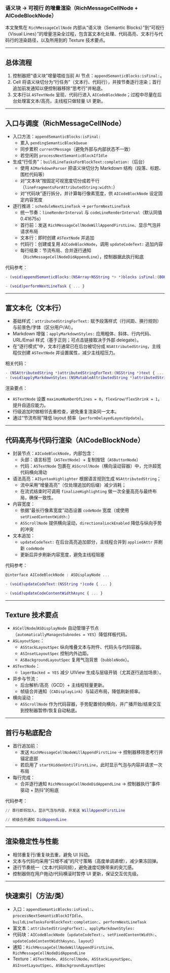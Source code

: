 ### 语义块 → 可视行 的增量渲染（RichMessageCellNode + AICodeBlockNode）

本文聚焦在 `RichMessageCellNode` 内部从“语义块（Semantic Blocks）”到“可视行（Visual Lines）”的增量渲染全过程，包含富文本化处理、代码高亮、文本行与代码行的渲染路径，以及所用到的 Texture 技术要点。

---

## 总体流程
1) 控制器把“语义块”增量喂给当前 AI 节点：`appendSemanticBlocks:isFinal:`。
2) Cell 将语义块切分为“行任务”（文本行、代码行），并按节奏逐行渲染；首行追加前发通知以便控制器移除“思考行”并粘底。
3) 文本行以 `ASTextNode` 呈现、代码行进入 `AICodeBlockNode`；过程中尽量在后台处理富文本/高亮，主线程只做轻量 UI 更新。

---

## 入口与调度（RichMessageCellNode）
- 入口方法：`appendSemanticBlocks:isFinal:`
  - 累入 `pendingSemanticBlockQueue`
  - 同步累积 `currentMessage`（避免外部与内部状态不一致）
  - 若空闲则 `processNextSemanticBlockIfIdle`
- 生成“行任务”：`buildLineTasksForBlockText:completion:`（后台）
  - 使用 `AIMarkdownParser` 把语义块切分为 Markdown 结构（段落、标题、围栏代码等）
  - 对“文本块”按固定可视宽度切分成若干行（`lineFragmentsForAttributedString:width:`）
  - 对“代码块”逐行拆分，并计算每行像素宽度，供 `AICodeBlockNode` 设定固定内容宽度
- 逐行推进：`scheduleNextLineTask` → `performNextLineTask`
  - 统一节奏：`lineRenderInterval` 与 `codeLineRenderInterval`（默认同值 0.41675s）
  - 首行前：发送 `RichMessageCellNodeWillAppendFirstLine`、显示气泡并请求布局
  - 文本行：即时创建 `ASTextNode` 并追加
  - 代码行：创建或复用 `AICodeBlockNode`，调用 `updateCodeText:` 追加内容
  - 每行结束：节流布局、合并逐行通知（`RichMessageCellNodeDidAppendLine`），控制器据此执行粘底

代码参考：
```1127:1154:ChatGPT-OC-Clone/View/RichMessageCellNode.m
- (void)appendSemanticBlocks:(NSArray<NSString *> *)blocks isFinal:(BOOL)isFinal { ... }
```
```1356:1471:ChatGPT-OC-Clone/View/RichMessageCellNode.m
- (void)performNextLineTask { ... }
```

---

## 富文本化（文本行）
- 基础样式：`attributedStringForText:` 赋予段落样式（行间距、换行规则）与前景色/字体（区分用户/AI）。
- Markdown 增强：`applyMarkdownStyles:` 应用粗体、斜体、行内代码、URL/Email 样式（基于正则；可点击链接取决于外部 delegate）。
- 在“逐行模式”中，文本行通常已在后台被切分成 `NSAttributedString`，主线程仅创建 `ASTextNode` 并设置属性，减少主线程压力。

相关代码：
```582:708:ChatGPT-OC-Clone/View/RichMessageCellNode.m
- (NSAttributedString *)attributedStringForText:(NSString *)text { ... }
- (void)applyMarkdownStyles:(NSMutableAttributedString *)attributedString { ... }
```

渲染要点：
- `ASTextNode` 设置 `maximumNumberOfLines = 0`，`flexGrow/flexShrink = 1`，提升自适应能力。
- 行级追加时做相邻去重检查，避免重复渲染同一文本。
- 通过“节流布局”降低 layout 频率（`performDelayedLayoutUpdate`）。

---

## 代码高亮与代码行渲染（AICodeBlockNode）
- 封装节点：`AICodeBlockNode`，内部包含：
  - 头部：语言标签（`ASTextNode`）+ 复制按钮（`ASButtonNode`）
  - 代码：`ASTextNode` 包裹在 `ASScrollNode`（横向滚动容器）中，允许超宽代码横向滑动
- 语法高亮：`AISyntaxHighlighter` 根据语言规则生成 `NSAttributedString`；
  - 流中采用“增量高亮”（仅处理追加的后缀）减少消耗；
  - 在流式结束时可调用 `finalizeHighlighting` 做一次全量高亮与最终布局，确保一致性。
- 内容宽度：
  - 依据“最长行像素宽度”动态设置 `codeNode` 宽度（或使用 `setFixedContentWidth:`）
  - `ASScrollNode` 提供横向滚动，`directionalLockEnabled` 降低与纵向手势的冲突
- 文本追加：
  - `updateCodeText:` 在后台高亮追加部分，主线程合并到 `appliedAttr` 并刷新 `codeNode`
  - 更新后异步刷新内容宽度，避免主线程阻塞

代码参考：
```12:29:ChatGPT-OC-Clone/View/AICodeBlockNode.h
@interface AICodeBlockNode : ASDisplayNode ...
```
```135:213:ChatGPT-OC-Clone/View/AICodeBlockNode.m
- (void)updateCodeText:(NSString *)code { ... }
```
```271:320:ChatGPT-OC-Clone/View/AICodeBlockNode.m
- (void)updateCodeContentWidthAsync { ... }
```

---

## Texture 技术要点
- `ASCellNode`/`ASDisplayNode` 自动管理子节点（`automaticallyManagesSubnodes = YES`）降低样板代码。
- `ASLayoutSpec`：
  - `ASStackLayoutSpec` 纵向堆叠文本与附件、代码头与代码容器。
  - `ASInsetLayoutSpec` 控制内外边距。
  - `ASBackgroundLayoutSpec` 复用气泡背景（`bubbleNode`）。
- `ASTextNode`：
  - `layerBacked = YES` 减少 UIView 生成与层级开销（尤其逐行追加场景）。
- 异步与节流：
  - 后台解析/高亮（GCD）+ 主线程轻量更新。
  - 帧级合并通知（`CADisplayLink`）与延迟布局，降低刷新频率。
- 横向滚动：
  - `ASScrollNode` 作为代码容器，手势配置倾向横向，并广播开始/结束交互到控制器暂停/恢复自动粘底。

---

## 首行与粘底配合
- 首行追加前：
  - 发送 `RichMessageCellNodeWillAppendFirstLine` → 控制器移除思考行并锚定底部
  - 若启用了 `startHiddenUntilFirstLine`，此时显示气泡与内容并请求一次布局
- 每行完成：
  - 合并逐行通知 `RichMessageCellNodeDidAppendLine` → 控制器执行“事件驱动 + 防抖”的粘底

代码参考：
```1362:1370:ChatGPT-OC-Clone/View/RichMessageCellNode.m
// 首行即将加入，显示气泡与内容，并发送 WillAppendFirstLine
```
```1488:1495:ChatGPT-OC-Clone/View/RichMessageCellNode.m
// 帧级合并通知 DidAppendLine
```

---

## 渲染稳定性与性能
- 相邻重复行/重复块去重，避免 UI 抖动。
- 文本与代码均采用“只增不减”的尺寸策略（高度单调递增），减少果冻回弹。
- 逐行节奏统一（文本/代码同频），避免速度切换带来的突兀感。
- 控制器侧在用户拖动/代码横滚时暂停 UI 更新，保证交互优先级。

---

## 快速索引（方法/类）
- 入口：`appendSemanticBlocks:isFinal:`、`processNextSemanticBlockIfIdle`、`buildLineTasksForBlockText:completion:`、`performNextLineTask`
- 富文本：`attributedStringForText:`、`applyMarkdownStyles:`
- 代码块：`AICodeBlockNode`（`updateCodeText:`、`setFixedContentWidth:`、`updateCodeContentWidthAsync`、`layout`）
- 通知：`RichMessageCellNodeWillAppendFirstLine`、`RichMessageCellNodeDidAppendLine`
- Texture：`ASTextNode`、`ASScrollNode`、`ASStackLayoutSpec`、`ASInsetLayoutSpec`、`ASBackgroundLayoutSpec`
